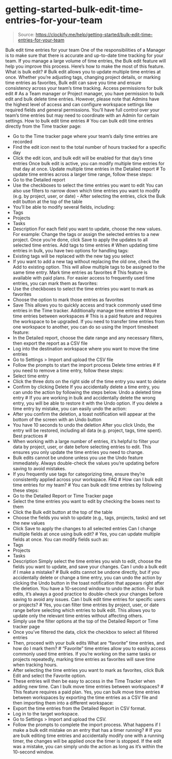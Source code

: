 # getting-started-bulk-edit-time-entries-for-your-team

> Source: https://clockify.me/help/getting-started/bulk-edit-time-entries-for-your-team

Bulk edit time entries for your team
One of the responsibilities of a Manager is to make sure that there is accurate and up-to-date time tracking for your team. If you manage a large volume of time entries, the Bulk edit feature will help you improve this process. Here’s how to make the most of this feature.
What is bulk edit? #
Bulk edit allows you to update multiple time entries at once. Whether you’re adjusting tags, changing project details, or marking time entries as favorites, Bulk edit can save you time and ensure consistency across your team’s time tracking.
Access permissions for bulk edit #
As a Team manager or Project manager, you have permission to bulk edit and bulk delete time entries. However, please note that Admins have the highest level of access and can configure workspace settings like required fields and general permissions. You’ll have full control over your team’s time entries but may need to coordinate with an Admin for certain settings.
How to bulk edit time entries #
You can bulk edit time entries directly from the Time tracker page:
- Go to the Time tracker page where your team’s daily time entries are recorded
- Find the edit icon next to the total number of hours tracked for a specific day
- Click the edit icon, and bulk edit will be enabled for that day’s time entries
Once bulk edit is active, you can modify multiple time entries for that day at once.
Update multiple time entries in the Detailed report #
To update time entries across a larger time range, follow these steps:
- Go to the Detailed report
- Use the checkboxes to select the time entries you want to edit
You can also use filters to narrow down which time entries you want to modify (e.g. by project, user, or date) - After selecting the entries, click the Bulk edit button at the top of the table
- You’ll be able to modify several fields, including:
- Tags
- Projects
- Tasks
- Description
For each field you want to update, choose the new values. For example: Change the tags or assign the selected entries to a new project.
Once you’re done, click Save to apply the updates to all selected time entries.
Add tags to time entries #
When updating time entries in bulk, you have two options for handling tags:
- Existing tags will be replaced with the new tag you select
- If you want to add a new tag without replacing the old one, check the Add to existing option. This will allow multiple tags to be assigned to the same time entry.
Mark time entries as favorites #
This feature is available with paid plans.
For easier access to frequently used time entries, you can mark them as favorites:
- Use the checkboxes to select the time entries you want to mark as favorites
- Choose the option to mark those entries as favorites
- Save
This allows you to quickly access and track commonly used time entries in the Time tracker.
Additionally manage time entries #
Move time entries between workspaces #
This is a paid feature and requires the workspace to be upgraded.
If you need to transfer time entries from one workspace to another, you can do so using the Import timesheet feature:
- In the Detailed report, choose the date range and any necessary filters, then export the report as a CSV file
- Log into the destination workspace where you want to move the time entries
- Go to Settings > Import and upload the CSV file
- Follow the prompts to start the import process
Delete time entries #
If you need to remove a time entry, follow these steps:
- Select time entry
- Click the three dots on the right side of the time entry you want to delete
- Confirm by clicking Delete
If you accidentally delete a time entry, you can undo the action by following the steps below.
Undo a deleted time entry #
If you are working in bulk and accidentally delete the wrong entry, you will be able to restore it with the Undo option.
If you delete a time entry by mistake, you can easily undo the action:
- After you confirm the deletion, a toast notification will appear at the bottom of the screen with an Undo button
- You have 10 seconds to undo the deletion
After you click Undo, the entry will be restored, including all data (e.g. project, tags, time spent).
Best practices #
- When working with a large number of entries, it’s helpful to filter your data by project, user, or date before selecting entries to edit. This ensures you only update the time entries you need to change.
- Bulk edits cannot be undone unless you use the Undo feature immediately. Always double-check the values you’re updating before saving to avoid mistakes.
- If you frequently use tags for categorizing time, ensure they’re consistently applied across your workspace.
FAQ #
How can I bulk edit time entries for my team? #
You can bulk edit time entries by following these steps:
- Go to the Detailed Report or Time Tracker page
- Select the time entries you want to edit by checking the boxes next to them
- Click the Bulk edit button at the top of the table
- Choose the fields you wish to update (e.g., tags, projects, tasks) and set the new values
- Click Save to apply the changes to all selected entries
Can I change multiple fields at once using bulk edit? #
Yes, you can update multiple fields at once. You can modify fields such as:
- Tags
- Projects
- Tasks
- Description
Simply select the time entries you wish to edit, choose the fields you want to update, and save your changes.
Can I undo a bulk edit if I make a mistake? #
Bulk edits cannot be undone directly, but if you accidentally delete or change a time entry, you can undo the action by clicking the Undo button in the toast notification that appears right after the deletion. You have a 10-second window to undo the action.
For bulk edits, it’s always a good practice to double-check your changes before saving to avoid any issues.
Can I bulk edit time entries for specific users or projects? #
Yes, you can filter time entries by project, user, or date range before selecting which entries to bulk edit. This allows you to update only the relevant time entries without affecting others.
- Simply use the filter options at the top of the Detailed Report or Time tracker page
- Once you’ve filtered the data, click the checkbox to select all filtered entries
- Then, proceed with your bulk edits
What are “favorite” time entries, and how do I mark them? #
“Favorite” time entries allow you to easily access commonly used time entries. If you’re working on the same tasks or projects repeatedly, marking time entries as favorites will save time when tracking hours.
- After selecting the time entries you want to mark as favorites, click Bulk Edit and select the Favorite option.
- These entries will then be easy to access in the Time Tracker when adding new time.
Can I bulk move time entries between workspaces? #
This feature requires a paid plan.
Yes, you can bulk move time entries between workspaces by exporting the time entries as a CSV file and then importing them into a different workspace:
- Export the time entries from the Detailed Report in CSV format.
- Log in to the target workspace.
- Go to Settings > Import and upload the CSV.
- Follow the prompts to complete the import process.
What happens if I make a bulk edit mistake on an entry that has a timer running? #
If you are bulk editing time entries and accidentally modify one with a running timer, the changes will be applied once the timer is stopped. If the edit was a mistake, you can simply undo the action as long as it’s within the 10-second window.